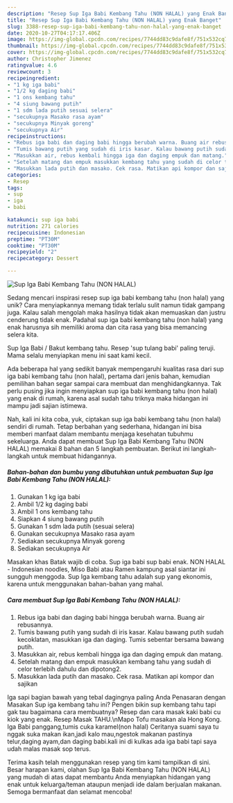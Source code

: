 ```yaml
---
description: "Resep Sup Iga Babi Kembang Tahu (NON HALAL) yang Enak Banget"
title: "Resep Sup Iga Babi Kembang Tahu (NON HALAL) yang Enak Banget"
slug: 3388-resep-sup-iga-babi-kembang-tahu-non-halal-yang-enak-banget
date: 2020-10-27T04:17:17.406Z
image: https://img-global.cpcdn.com/recipes/7744dd83c9dafe8f/751x532cq70/sup-iga-babi-kembang-tahu-non-halal-foto-resep-utama.jpg
thumbnail: https://img-global.cpcdn.com/recipes/7744dd83c9dafe8f/751x532cq70/sup-iga-babi-kembang-tahu-non-halal-foto-resep-utama.jpg
cover: https://img-global.cpcdn.com/recipes/7744dd83c9dafe8f/751x532cq70/sup-iga-babi-kembang-tahu-non-halal-foto-resep-utama.jpg
author: Christopher Jimenez
ratingvalue: 4.6
reviewcount: 3
recipeingredient:
- "1 kg iga babi"
- "1/2 kg daging babi"
- "1 ons kembang tahu"
- "4 siung bawang putih"
- "1 sdm lada putih sesuai selera"
- "secukupnya Masako rasa ayam"
- "secukupnya Minyak goreng"
- "secukupnya Air"
recipeinstructions:
- "Rebus iga babi dan daging babi hingga berubah warna. Buang air rebusannya."
- "Tumis bawang putih yang sudah di iris kasar. Kalau bawang putih sudah kecoklatan, masukkan iga dan daging. Tumis sebentar bersama bawang putih."
- "Masukkan air, rebus kembali hingga iga dan daging empuk dan matang."
- "Setelah matang dan empuk masukkan kembang tahu yang sudah di celor terlebih dahulu dan dipotong2."
- "Masukkan lada putih dan masako. Cek rasa. Matikan api kompor dan sajikan"
categories:
- Resep
tags:
- sup
- iga
- babi

katakunci: sup iga babi 
nutrition: 271 calories
recipecuisine: Indonesian
preptime: "PT30M"
cooktime: "PT30M"
recipeyield: "2"
recipecategory: Dessert

---
```



![Sup Iga Babi Kembang Tahu (NON HALAL)](https://img-global.cpcdn.com/recipes/7744dd83c9dafe8f/751x532cq70/sup-iga-babi-kembang-tahu-non-halal-foto-resep-utama.jpg)

Sedang mencari inspirasi resep sup iga babi kembang tahu (non halal) yang unik? Cara menyiapkannya memang tidak terlalu sulit namun tidak gampang juga. Kalau salah mengolah maka hasilnya tidak akan memuaskan dan justru cenderung tidak enak. Padahal sup iga babi kembang tahu (non halal) yang enak harusnya sih memiliki aroma dan cita rasa yang bisa memancing selera kita.

Sup Iga Babi / Bakut kembang tahu. Resep &#39;sup tulang babi&#39; paling teruji. Mama selalu menyiapkan menu ini saat kami kecil.

Ada beberapa hal yang sedikit banyak mempengaruhi kualitas rasa dari sup iga babi kembang tahu (non halal), pertama dari jenis bahan, kemudian pemilihan bahan segar sampai cara membuat dan menghidangkannya. Tak perlu pusing jika ingin menyiapkan sup iga babi kembang tahu (non halal) yang enak di rumah, karena asal sudah tahu triknya maka hidangan ini mampu jadi sajian istimewa.


Nah, kali ini kita coba, yuk, ciptakan sup iga babi kembang tahu (non halal) sendiri di rumah. Tetap berbahan yang sederhana, hidangan ini bisa memberi manfaat dalam membantu menjaga kesehatan tubuhmu sekeluarga. Anda dapat membuat Sup Iga Babi Kembang Tahu (NON HALAL) memakai 8 bahan dan 5 langkah pembuatan. Berikut ini langkah-langkah untuk membuat hidangannya.

<!--inarticleads1-->

##### Bahan-bahan dan bumbu yang dibutuhkan untuk pembuatan Sup Iga Babi Kembang Tahu (NON HALAL):

1. Gunakan 1 kg iga babi
1. Ambil 1/2 kg daging babi
1. Ambil 1 ons kembang tahu
1. Siapkan 4 siung bawang putih
1. Gunakan 1 sdm lada putih (sesuai selera)
1. Gunakan secukupnya Masako rasa ayam
1. Sediakan secukupnya Minyak goreng
1. Sediakan secukupnya Air


Masakan khas Batak wajib di coba. Sup iga babi sup babi enak. NON HALAL - Indonesian noodles, Miso Babi atau Ramen kampung asal siantar ini sungguh menggoda. Sup Iga kembang tahu adalah sup yang ekonomis, karena untuk menggunakan bahan-bahan yang mahal. 

<!--inarticleads2-->

##### Cara membuat Sup Iga Babi Kembang Tahu (NON HALAL):

1. Rebus iga babi dan daging babi hingga berubah warna. Buang air rebusannya.
1. Tumis bawang putih yang sudah di iris kasar. Kalau bawang putih sudah kecoklatan, masukkan iga dan daging. Tumis sebentar bersama bawang putih.
1. Masukkan air, rebus kembali hingga iga dan daging empuk dan matang.
1. Setelah matang dan empuk masukkan kembang tahu yang sudah di celor terlebih dahulu dan dipotong2.
1. Masukkan lada putih dan masako. Cek rasa. Matikan api kompor dan sajikan


Iga sapi bagian bawah yang tebal dagingnya paling Anda Penasaran dengan Masakan Sup iga kembang tahu ini? Pengen bikin sup kembang tahu tapi gak tau bagaimana cara membuatnya? Resep dan cara masak kaki babi cu kiok yang enak. Resep Masak TAHU.\nMapo Tofu masakan ala Hong Kong. Iga Babi panggang,tumis cuka karamel(non halal) Ceritanya suami saya tu nggak suka makan ikan,jadi kalo mau,ngestok makanan pastinya telur,daging ayam,dan daging babi.kali ini di kulkas ada iga babi tapi saya udah malas masak sop terus. 

Terima kasih telah menggunakan resep yang tim kami tampilkan di sini. Besar harapan kami, olahan Sup Iga Babi Kembang Tahu (NON HALAL) yang mudah di atas dapat membantu Anda menyiapkan hidangan yang enak untuk keluarga/teman ataupun menjadi ide dalam berjualan makanan. Semoga bermanfaat dan selamat mencoba!
